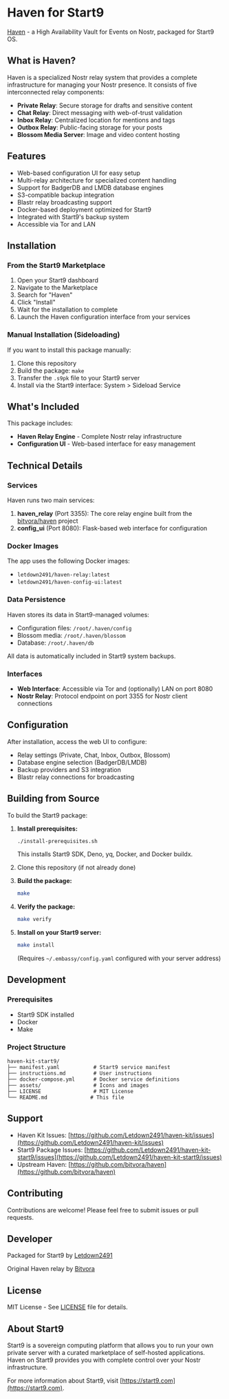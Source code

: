 # Haven for Start9

[Haven](https://github.com/bitvora/haven) - a High Availability Vault for Events on Nostr, packaged for Start9 OS.

## What is Haven?

Haven is a specialized Nostr relay system that provides a complete infrastructure for managing your Nostr presence. It consists of five interconnected relay components:

- **Private Relay**: Secure storage for drafts and sensitive content
- **Chat Relay**: Direct messaging with web-of-trust validation
- **Inbox Relay**: Centralized location for mentions and tags
- **Outbox Relay**: Public-facing storage for your posts
- **Blossom Media Server**: Image and video content hosting

## Features

- Web-based configuration UI for easy setup
- Multi-relay architecture for specialized content handling
- Support for BadgerDB and LMDB database engines
- S3-compatible backup integration
- Blastr relay broadcasting support
- Docker-based deployment optimized for Start9
- Integrated with Start9's backup system
- Accessible via Tor and LAN

## Installation

### From the Start9 Marketplace

1. Open your Start9 dashboard
2. Navigate to the Marketplace
3. Search for "Haven"
4. Click "Install"
5. Wait for the installation to complete
6. Launch the Haven configuration interface from your services

### Manual Installation (Sideloading)

If you want to install this package manually:

1. Clone this repository
2. Build the package: `make`
3. Transfer the `.s9pk` file to your Start9 server
4. Install via the Start9 interface: System > Sideload Service

## What's Included

This package includes:

- **Haven Relay Engine** - Complete Nostr relay infrastructure
- **Configuration UI** - Web-based interface for easy management

## Technical Details

### Services

Haven runs two main services:

1. **haven_relay** (Port 3355): The core relay engine built from the [bitvora/haven](https://github.com/bitvora/haven) project
2. **config_ui** (Port 8080): Flask-based web interface for configuration

### Docker Images

The app uses the following Docker images:
- `letdown2491/haven-relay:latest`
- `letdown2491/haven-config-ui:latest`

### Data Persistence

Haven stores its data in Start9-managed volumes:
- Configuration files: `/root/.haven/config`
- Blossom media: `/root/.haven/blossom`
- Database: `/root/.haven/db`

All data is automatically included in Start9 system backups.

### Interfaces

- **Web Interface**: Accessible via Tor and (optionally) LAN on port 8080
- **Nostr Relay**: Protocol endpoint on port 3355 for Nostr client connections

## Configuration

After installation, access the web UI to configure:

- Relay settings (Private, Chat, Inbox, Outbox, Blossom)
- Database engine selection (BadgerDB/LMDB)
- Backup providers and S3 integration
- Blastr relay connections for broadcasting

## Building from Source

To build the Start9 package:

1. **Install prerequisites:**
   ```bash
   ./install-prerequisites.sh
   ```
   This installs Start9 SDK, Deno, yq, Docker, and Docker buildx.

2. Clone this repository (if not already done)

3. **Build the package:**
   ```bash
   make
   ```

4. **Verify the package:**
   ```bash
   make verify
   ```

5. **Install on your Start9 server:**
   ```bash
   make install
   ```
   (Requires `~/.embassy/config.yaml` configured with your server address)

## Development

### Prerequisites

- Start9 SDK installed
- Docker
- Make

### Project Structure

```
haven-kit-start9/
├── manifest.yaml           # Start9 service manifest
├── instructions.md         # User instructions
├── docker-compose.yml      # Docker service definitions
├── assets/                 # Icons and images
├── LICENSE                 # MIT License
└── README.md              # This file
```

## Support

- Haven Kit Issues: [https://github.com/Letdown2491/haven-kit/issues](https://github.com/Letdown2491/haven-kit/issues)
- Start9 Package Issues: [https://github.com/Letdown2491/haven-kit-start9/issues](https://github.com/Letdown2491/haven-kit-start9/issues)
- Upstream Haven: [https://github.com/bitvora/haven](https://github.com/bitvora/haven)

## Contributing

Contributions are welcome! Please feel free to submit issues or pull requests.

## Developer

Packaged for Start9 by [Letdown2491](https://github.com/Letdown2491)

Original Haven relay by [Bitvora](https://github.com/bitvora)

## License

MIT License - See [LICENSE](LICENSE) file for details.

## About Start9

Start9 is a sovereign computing platform that allows you to run your own private server with a curated marketplace of self-hosted applications. Haven on Start9 provides you with complete control over your Nostr infrastructure.

For more information about Start9, visit [https://start9.com](https://start9.com).
